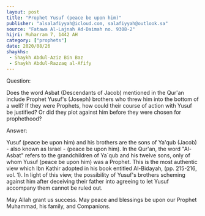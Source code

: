 ```yaml
---
layout: post
title: "Prophet Yusuf (peace be upon him)"
publisher: "alsalafiyyah@icloud.com, salafiyyah@outlook.sa"
source: "Fatawa Al-Lajnah Ad-Daimah no. 9308-2"
hijri: Muharram 7, 1442 AH
category: ["prophets"]
date: 2020/08/26
shaykhs: 
 - Shaykh Abdul-Aziz Bin Baz
 - Shaykh Abdul-Razzaq al-Afify
---
```


Question:

Does the word Asbat (Descendants of Jacob) mentioned in the Qur'an include Prophet Yusuf's (Joseph) brothers who threw him into the bottom of a well? If they were Prophets, how could their course of action with Yusuf be justified? Or did they plot against him before they were chosen for prophethood?

Answer: 

Yusuf (peace be upon him) and his brothers are the sons of Ya'qub (Jacob) - also known as Israel - (peace be upon him). In the Qur'an, the word "Al-Asbat" refers to the grandchildren of Ya`qub and his twelve sons, only of whom Yusuf (peace be upon him) was a Prophet. This is the most authentic view which Ibn Kathir adopted in his book entitled Al-Bidayah, (pp. 215-216, vol. 1). In light of this view, the possibility of Yusuf's brothers scheming against him after deceiving their father into agreeing to let Yusuf accompany them cannot be ruled out.

May Allah grant us success. May peace and blessings be upon our Prophet Muhammad, his family, and Companions.